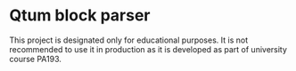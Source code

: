 # Qtum block parser
This project is designated only for educational purposes. It is not recommended to use it in production as it is developed as part of university course PA193.